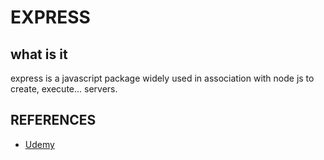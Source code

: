 # EXPRESS

## what is it
express is a javascript package widely used in association with node js to create, execute... servers.

## REFERENCES
- [Udemy](https://www.youtube.com/watch?v=G8uL0lFFoN0)